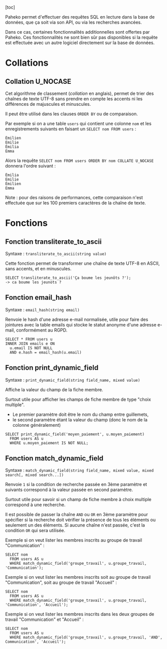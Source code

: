 [toc]

Paheko permet d'effectuer des requêtes SQL en lecture dans la base de données, que ça soit via son API, ou via les recherches avancées.

Dans ce cas, certaines fonctionnalités additionnelles sont offertes par Paheko. Ces fonctionnalités ne sont bien sûr pas disponibles si la requête est effectuée avec un autre logiciel directement sur la base de données.

# Collations

## Collation U_NOCASE

Cet algorithme de classement (*collation* en anglais), permet de trier des chaînes de texte UTF-8 sans prendre en compte les accents ni les différences de majuscules et minuscules.

Il peut être utilisé dans les clauses `ORDER BY` ou de comparaison.

Par exemple si on a une table `users` qui contient une colonne `nom` et les enregistrements suivants en faisant un `SELECT nom FROM users` :

```
Émilien
Emilie
Émilia
Emma
```

Alors la requête `SELECT nom FROM users ORDER BY nom COLLATE U_NOCASE` donnera l'ordre suivant :

```
Émilia
Emilie
Émilien
Emma
```

Note : pour des raisons de performances, cette comparaison n'est effectuée que sur les 100 premiers caractères de la chaîne de texte.

# Fonctions

## Fonction transliterate_to_ascii

Syntaxe : `transliterate_to_ascii(string value)`

Cette fonction permet de transformer une chaîne de texte UTF-8 en ASCII, sans accents, et en minuscules.

```
SELECT transliterate_to_ascii('Ça boume les jeunôts ?');
-> ca boume les jeunots ?
```

## Fonction email_hash

Syntaxe : `email_hash(string email)`

Renvoie le hash d'une adresse e-mail normalisée, utile pour faire des jointures avec la table emails qui stocke le statut anonyme d'une adresse e-mail, conformément au RGPD.

```
SELECT * FROM users u
INNER JOIN emails e ON 
  u.email IS NOT NULL
  AND e.hash = email_hash(u.email)
```

## Fonction print_dynamic_field

Syntaxe : `print_dynamic_field(string field_name, mixed value)`

Affiche la valeur du champ de la fiche membre.

Surtout utile pour afficher les champs de fiche membre de type "choix multiple".

* Le premier paramètre doit être le nom du champ entre guillemets,
* le second paramètre étant la valeur du champ (donc le nom de la colonne généralement)

```
SELECT print_dynamic_field('moyen_paiement', u.moyen_paiement)
  FROM users AS u
  WHERE u.moyen_paiement IS NOT NULL;
```

## Fonction match_dynamic_field

Syntaxe : `match_dynamic_field(string field_name, mixed value, mixed search[, mixed search...])`

Renvoie `1` si la condition de recherche passée en 3ème paramètre et suivants correspond à la valeur passée en second paramètre.

Surtout utile pour savoir si un champ de fiche membre à choix multiple correspond à une recherche.

Il est possible de passer la chaîne `AND` ou `OR` en 3ème paramètre pour spécifier si la recherche doit vérifier la présence de tous les éléments ou seulement un des éléments. Si aucune chaîne n'est passée, c'est la condition `OR` qui sera utilisée.

Exemple si on veut lister les membres inscrits au groupe de travail "Communication" :

```
SELECT nom
  FROM users AS u
  WHERE match_dynamic_field('groupe_travail', u.groupe_travail, 'Communication');
```

Exemple si on veut lister les membres inscrits soit au groupe de travail "Communication", soit au groupe de travail "Accueil" :

```
SELECT nom
  FROM users AS u
  WHERE match_dynamic_field('groupe_travail', u.groupe_travail, 'Communication', 'Accueil');
```

Exemple si on veut lister les membres inscrits dans les deux groupes de travail "Communication" et "Accueil" :

```
SELECT nom
  FROM users AS u
  WHERE match_dynamic_field('groupe_travail', u.groupe_travail, 'AND', Communication', 'Accueil');
```

